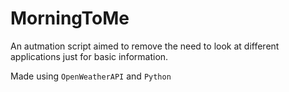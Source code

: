 # MorningToMe

An autmation script aimed to remove the need to look at different applications just for basic information.

Made using <code>OpenWeatherAPI</code> and <code>Python</code>
